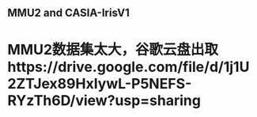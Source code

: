 ## MMU2 and CASIA-IrisV1

# MMU2数据集太大，谷歌云盘出取https://drive.google.com/file/d/1j1U2ZTJex89HxIywL-P5NEFS-RYzTh6D/view?usp=sharing

